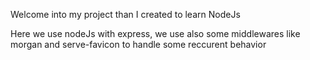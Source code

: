 Welcome into my project than I created to learn NodeJs

Here we use nodeJs with express,
we use also some middlewares like morgan and serve-favicon to handle some reccurent behavior
